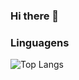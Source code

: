<div style="width: 100%;">
  <div style="width: 80%; margin: 0 auto;"></div>
</div>

### Hi there 👋

### Linguagens
![Top Langs](https://github-readme-stats.vercel.app/api/top-langs/?username=anuraghazra&layout=compact)

<!--
**GuilhermeAp404/GuilhermeAp404** is a ✨ _special_ ✨ repository because its `README.md` (this file) appears on your GitHub profile.

Here are some ideas to get you started:

- 🔭 I’m currently working on ...
- 🌱 I’m currently learning ...
- 👯 I’m looking to collaborate on ...
- 🤔 I’m looking for help with ...
- 💬 Ask me about ...
- 📫 How to reach me: ...
- 😄 Pronouns: ...
- ⚡ Fun fact: ...
-->
